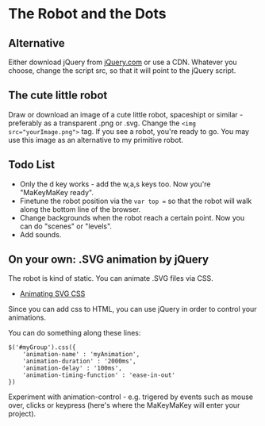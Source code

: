 The Robot and the Dots
======================

## Alternative

Either download jQuery from [jQuery.com](http://jquery.com) or use a CDN. Whatever you choose, change the script src, so that it will point to the jQuery script.

## The cute little robot

Draw or download an image of a cute little robot, spaceshipt or similar - preferably as a transparent .png or .svg. Change the `<img src="yourImage.png">` tag. If you see a robot, you're ready to go. You may use this image as an alternative to my primitive robot.

## Todo List

* Only the d key works - add the w,a,s keys too. Now you're "MaKeyMaKey ready".
* Finetune the robot position via the `var top =` so that the robot will walk along the bottom line of the browser.
* Change backgrounds when the robot reach a certain point. Now you can do "scenes" or "levels".
* Add sounds.

## On your own: .SVG animation by jQuery

The robot is kind of static. You can animate .SVG files via CSS.

* [Animating SVG CSS](https://css-tricks.com/animating-svg-css/)

Since you can add css to HTML, you can use jQuery in order to control your animations. 

You can do something along these lines:

~~~~
$('#myGroup').css({
    'animation-name' : 'myAnimation',
    'animation-duration' : '2000ms',
    'animation-delay' : '100ms',
    'animation-timing-function' : 'ease-in-out'
})
~~~~

Experiment with animation-control - e.g. trigered by events such as mouse over, clicks or keypress (here's where the MaKeyMaKey will enter your project). 